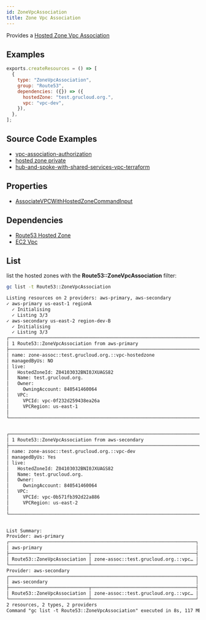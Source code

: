 ```yaml
---
id: ZoneVpcAssociation
title: Zone Vpc Association
---
```


Provides a [Hosted Zone Vpc Association](https://console.aws.amazon.com/route53/v2/home#Dashboard)

## Examples

```js
exports.createResources = () => [
  {
    type: "ZoneVpcAssociation",
    group: "Route53",
    dependencies: ({}) => ({
      hostedZone: "test.grucloud.org.",
      vpc: "vpc-dev",
    }),
  },
];
```

## Source Code Examples

- [vpc-association-authorization](https://github.com/grucloud/grucloud/tree/main/examples/aws/Route53/vpc-association-authorization)
- [hosted zone private](https://github.com/grucloud/grucloud/tree/main/examples/aws/Route53/hostedzone-private)
- [hub-and-spoke-with-shared-services-vpc-terraform](https://github.com/grucloud/grucloud/tree/main/examples/aws/aws-samples/hub-and-spoke-with-shared-services-vpc-terraform)

## Properties

- [AssociateVPCWithHostedZoneCommandInput](https://docs.aws.amazon.com/AWSJavaScriptSDK/v3/latest/clients/client-route-53/interfaces/associatevpcwithhostedzonecommandinput.html)

## Dependencies

- [Route53 Hosted Zone](./HostedZone.md)
- [EC2 Vpc](../EC2/Vpc.md)

## List

list the hosted zones with the **Route53::ZoneVpcAssociation** filter:

```sh
gc list -t Route53::ZoneVpcAssociation
```

```txt
Listing resources on 2 providers: aws-primary, aws-secondary
✓ aws-primary us-east-1 regionA
  ✓ Initialising
  ✓ Listing 3/3
✓ aws-secondary us-east-2 region-dev-B
  ✓ Initialising
  ✓ Listing 3/3
┌─────────────────────────────────────────────────────────────────────┐
│ 1 Route53::ZoneVpcAssociation from aws-primary                      │
├─────────────────────────────────────────────────────────────────────┤
│ name: zone-assoc::test.grucloud.org.::vpc-hostedzone                │
│ managedByUs: NO                                                     │
│ live:                                                               │
│   HostedZoneId: Z04103032BNI0JXUAGS82                               │
│   Name: test.grucloud.org.                                          │
│   Owner:                                                            │
│     OwningAccount: 840541460064                                     │
│   VPC:                                                              │
│     VPCId: vpc-0f232d259438ea26a                                    │
│     VPCRegion: us-east-1                                            │
│                                                                     │
└─────────────────────────────────────────────────────────────────────┘


┌─────────────────────────────────────────────────────────────────────┐
│ 1 Route53::ZoneVpcAssociation from aws-secondary                    │
├─────────────────────────────────────────────────────────────────────┤
│ name: zone-assoc::test.grucloud.org.::vpc-dev                       │
│ managedByUs: Yes                                                    │
│ live:                                                               │
│   HostedZoneId: Z04103032BNI0JXUAGS82                               │
│   Name: test.grucloud.org.                                          │
│   Owner:                                                            │
│     OwningAccount: 840541460064                                     │
│   VPC:                                                              │
│     VPCId: vpc-0b571fb392d22a886                                    │
│     VPCRegion: us-east-2                                            │
│                                                                     │
└─────────────────────────────────────────────────────────────────────┘


List Summary:
Provider: aws-primary
┌────────────────────────────────────────────────────────────────────┐
│ aws-primary                                                        │
├─────────────────────────────┬──────────────────────────────────────┤
│ Route53::ZoneVpcAssociation │ zone-assoc::test.grucloud.org.::vpc… │
└─────────────────────────────┴──────────────────────────────────────┘
Provider: aws-secondary
┌────────────────────────────────────────────────────────────────────┐
│ aws-secondary                                                      │
├─────────────────────────────┬──────────────────────────────────────┤
│ Route53::ZoneVpcAssociation │ zone-assoc::test.grucloud.org.::vpc… │
└─────────────────────────────┴──────────────────────────────────────┘
2 resources, 2 types, 2 providers
Command "gc list -t Route53::ZoneVpcAssociation" executed in 8s, 117 MB
```

